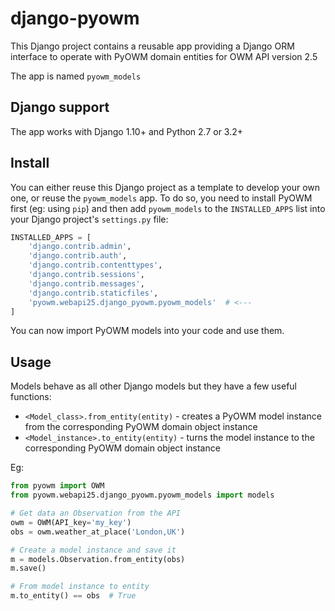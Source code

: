 # django-pyowm

This Django project contains a reusable app providing a Django ORM interface 
to operate with PyOWM domain entities for OWM API version 2.5

The app is named `pyowm_models`

## Django support
The app works with Django 1.10+ and Python 2.7 or 3.2+


## Install
You can either reuse this Django project as a template to develop your
own one, or reuse the `pyowm_models` app.
To do so, you need to install PyOWM first (eg: using `pip`) and then
add `pyowm_models` to the `INSTALLED_APPS` list into your Django
 project's `settings.py` file:
 
```python
INSTALLED_APPS = [
    'django.contrib.admin',
    'django.contrib.auth',
    'django.contrib.contenttypes',
    'django.contrib.sessions',
    'django.contrib.messages',
    'django.contrib.staticfiles',
    'pyowm.webapi25.django_pyowm.pyowm_models'  # <---
]
```


You can now import PyOWM models into your code and use them.

## Usage
Models behave as all other Django models but they have a few useful 
functions:

  -  `<Model_class>.from_entity(entity)` - creates a PyOWM model instance
     from the corresponding PyOWM domain object instance
  -  `<Model_instance>.to_entity(entity)` - turns the model instance to
     the corresponding PyOWM domain object instance
     
Eg:

```python
from pyowm import OWM
from pyowm.webapi25.django_pyowm.pyowm_models import models

# Get data an Observation from the API 
owm = OWM(API_key='my_key')
obs = owm.weather_at_place('London,UK')

# Create a model instance and save it
m = models.Observation.from_entity(obs)
m.save()

# From model instance to entity
m.to_entity() == obs  # True
```